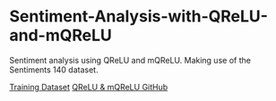 # Sentiment-Analysis-with-QReLU-and-mQReLU

Sentiment analysis using QReLU and mQReLU. Making use of the Sentiments 140 dataset.

[Training Dataset](https://www.kaggle.com/kazanova/sentiment140)
[QReLU & mQReLU GitHub](https://github.com/luca-parisi/QReLU_m-QReLU_TensorFlow_Keras/blob/main/m_QReLU_TensorFlow_Keras.py)

